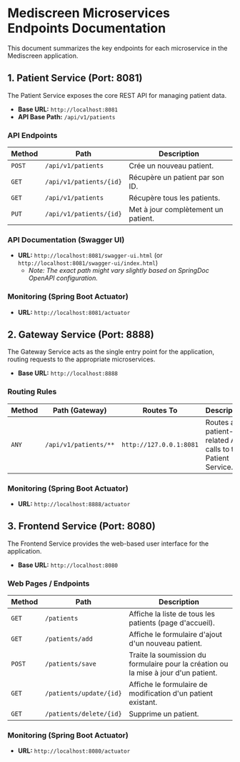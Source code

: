 # Mediscreen Microservices Endpoints Documentation

This document summarizes the key endpoints for each microservice in the Mediscreen application.

## 1. Patient Service (Port: 8081)

The Patient Service exposes the core REST API for managing patient data.

*   **Base URL:** `http://localhost:8081`
*   **API Base Path:** `/api/v1/patients`

### API Endpoints

| Method | Path | Description |
|---|---|---|
| `POST` | `/api/v1/patients` | Crée un nouveau patient. |
| `GET` | `/api/v1/patients/{id}` | Récupère un patient par son ID. |
| `GET` | `/api/v1/patients` | Récupère tous les patients. |
| `PUT` | `/api/v1/patients/{id}` | Met à jour complètement un patient. |

### API Documentation (Swagger UI)

*   **URL:** `http://localhost:8081/swagger-ui.html` (or `http://localhost:8081/swagger-ui/index.html`)
    *   *Note: The exact path might vary slightly based on SpringDoc OpenAPI configuration.*

### Monitoring (Spring Boot Actuator)

*   **URL:** `http://localhost:8081/actuator`

## 2. Gateway Service (Port: 8888)

The Gateway Service acts as the single entry point for the application, routing requests to the appropriate microservices.

*   **Base URL:** `http://localhost:8888`

### Routing Rules

| Method | Path (Gateway) | Routes To | Description |
|---|---|---|---|
| `ANY` | `/api/v1/patients/**` | `http://127.0.0.1:8081` | Routes all patient-related API calls to the Patient Service. |

### Monitoring (Spring Boot Actuator)

*   **URL:** `http://localhost:8888/actuator`

## 3. Frontend Service (Port: 8080)

The Frontend Service provides the web-based user interface for the application.

*   **Base URL:** `http://localhost:8080`

### Web Pages / Endpoints

| Method | Path | Description |
|---|---|---|
| `GET` | `/patients` | Affiche la liste de tous les patients (page d'accueil). |
| `GET` | `/patients/add` | Affiche le formulaire d'ajout d'un nouveau patient. |
| `POST` | `/patients/save` | Traite la soumission du formulaire pour la création ou la mise à jour d'un patient. |
| `GET` | `/patients/update/{id}` | Affiche le formulaire de modification d'un patient existant. |
| `GET` | `/patients/delete/{id}` | Supprime un patient. |

### Monitoring (Spring Boot Actuator)

*   **URL:** `http://localhost:8080/actuator`
